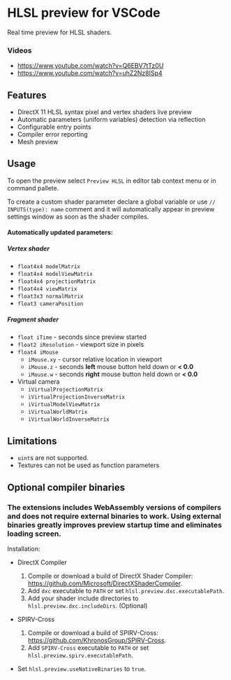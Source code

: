 HLSL preview for VSCode
=======

Real time preview for HLSL shaders.

### Videos
* https://www.youtube.com/watch?v=Q6EBV7tTz0U
* https://www.youtube.com/watch?v=uhZ2Nz8ISp4


## Features
* DirectX 11 HLSL syntax pixel and vertex shaders live preview
* Automatic parameters (uniform variables) detection via reflection
* Configurable entry points
* Compiler error reporting
* Mesh preview

## Usage
To open the preview select `Preview HLSL` in editor tab context menu or in command pallete.

To create a custom shader parameter declare a global variable or use `// INPUTS(type): name` comment and it will automatically appear in preview settings window as soon as the shader compiles.

#### Automatically updated parameters:
##### Vertex shader
* `float4x4 modelMatrix`
* `float4x4 modelViewMatrix`
* `float4x4 projectionMatrix`
* `float4x4 viewMatrix`
* `float3x3 normalMatrix`
* `float3 cameraPosition`
##### Fragment shader
* `float iTime` - seconds since preview started
* `float2 iResolution` - viewport size in pixels
* `float4 iMouse`
    * `iMouse.xy` - cursor relative location in viewport
    * `iMouse.z` - seconds **left** mouse button held down or **< 0.0**
    * `iMouse.w` - seconds **right** mouse button held down or **< 0.0**
* Virtual camera
    * `iVirtualProjectionMatrix`
    * `iVirtualProjectionInverseMatrix`
    * `iVirtualModelViewMatrix`
    * `iVirtualWorldMatrix`
    * `iVirtualWorldInverseMatrix`

## Limitations
* `uint`s are not supported.
* Textures can not be used as function parameters

## Optional compiler binaries

### The extensions includes WebAssembly versions of compilers and does not require external binaries to work. Using external binaries greatly improves preview startup time and eliminates loading screen.
Installation:
* DirectX Compiler
    1. Compile or download a build of DirectX Shader Compiler:
    https://github.com/Microsoft/DirectXShaderCompiler.
    1. Add `dxc` executable to `PATH` or set `hlsl.preview.dxc.executablePath`.
    1. Add your shader include directories to `hlsl.preview.dxc.includeDirs`. (Optional)

* SPIRV-Cross
    1. Compile or download a build of SPIRV-Cross:
https://github.com/KhronosGroup/SPIRV-Cross.
    1. Add `SPIRV-Cross` executable to `PATH` or set `hlsl.preview.spirv.executablePath`.

* Set `hlsl.preview.useNativeBinaries` to `true`.